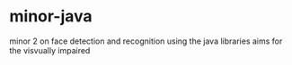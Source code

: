 # minor-java
minor 2 on face detection and recognition
using the java libraries 
aims for the visvually impaired 


